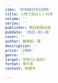 ```yaml
---
isbn: '9784021911095'
title: 人物で読みとく科学
volume: ''
series: ''
publisher: 朝日新聞出版
pubdate: '2021-03-26'
cover: ''
author: 藤嶋昭／著
description: ''
price: '2000'
genre: ''
target: 学参II(高校)
format: 単行本
content: 物理学

---
```

